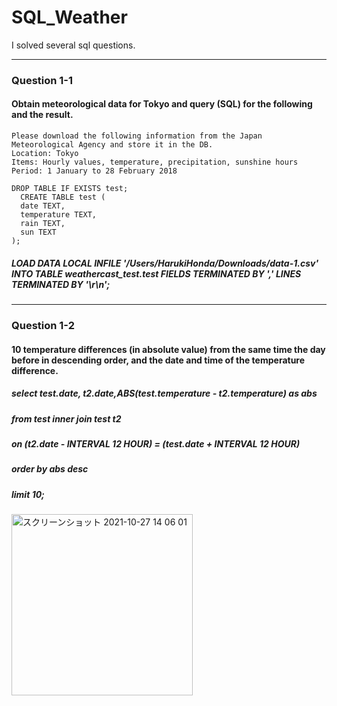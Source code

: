 # SQL_Weather
I solved several sql questions. 

---
### Question 1-1
#### Obtain meteorological data for Tokyo and query (SQL) for the following and the result.

```
Please download the following information from the Japan Meteorological Agency and store it in the DB.
Location: Tokyo
Items: Hourly values, temperature, precipitation, sunshine hours
Period: 1 January to 28 February 2018
```

```
DROP TABLE IF EXISTS test;
  CREATE TABLE test (
  date TEXT,
  temperature TEXT,
  rain TEXT,
  sun TEXT
);
```
##### LOAD DATA LOCAL INFILE '/Users/HarukiHonda/Downloads/data-1.csv' INTO TABLE weathercast_test.test FIELDS TERMINATED BY ',' LINES TERMINATED BY '\r\n';

---
### Question 1-2
#### 10 temperature differences (in absolute value) from the same time the day before in descending order, and the date and time of the temperature difference.

##### select test.date, t2.date,ABS(test.temperature - t2.temperature) as abs
##### from test inner join test t2
##### on (t2.date - INTERVAL 12 HOUR) = (test.date + INTERVAL 12 HOUR)
##### order by abs desc
##### limit 10;

<img width="290" alt="スクリーンショット 2021-10-27 14 06 01" src="https://user-images.githubusercontent.com/60038634/139062394-b70aad9c-a06d-40e1-929c-a9a817e5ff85.png">
